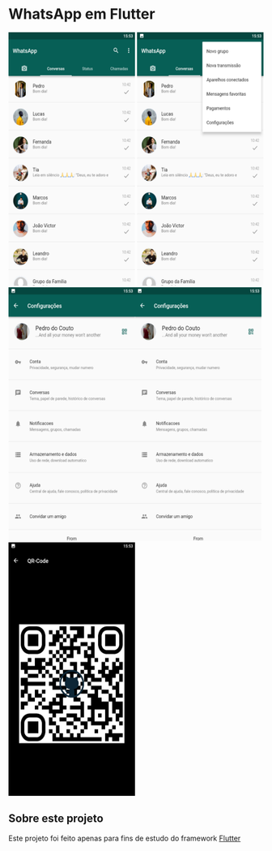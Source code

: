 # WhatsApp em Flutter
<img src = "readme/1.png" width = "250" height = "500"/> <img src = "readme/2.png" width = "250" height = "500"/> <img src = "readme/3.png" width = "250" height = "500"/><img src = "readme/3.png" width = "250" height = "500"/> <img src = "readme/4.png" width = "250" height = "500"/>

## Sobre este projeto
  Este projeto foi feito apenas para fins de estudo do framework [Flutter](https://flutter.dev/?gclid=CjwKCAiA55mPBhBOEiwANmzoQnfyu40DCk6NgrCn0W5iQbmhKHjUQqPih9NhQS1yc2yx1zLiR0aGIRoCGOIQAvD_BwE&gclsrc=aw.ds)  
 
